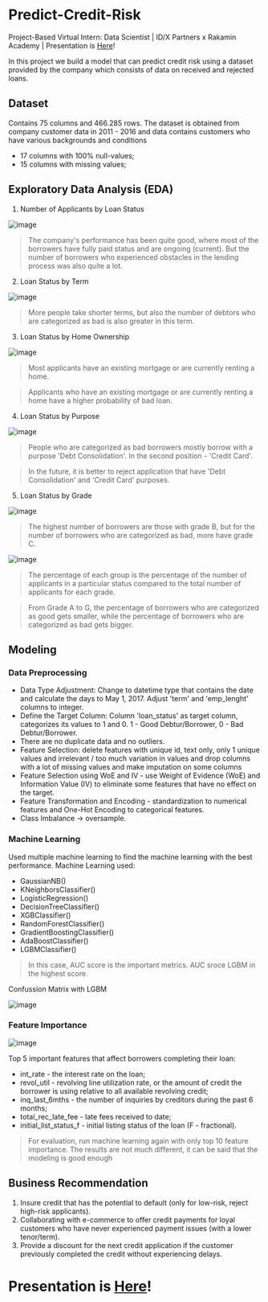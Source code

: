 # Predict-Credit-Risk
Project-Based Virtual Intern: Data Scientist | ID/X Partners x Rakamin Academy | Presentation is [Here](https://www.canva.com/design/DAFm1yl3Pcg/bK0aiz5a9EcAel1-JpBfag/view)!

In this project we build a model that can predict credit risk using a dataset provided by the company which consists of data on received and rejected loans.

## Dataset
Contains 75 columns and 466.285 rows.
The dataset is obtained from company customer data in 2011 - 2016 and data contains customers who have various backgrounds and conditions

- 17 columns with 100% null-values;
- 15 columns with missing values; 

## Exploratory Data Analysis (EDA)

1. Number of Applicants by Loan Status

![image](https://github.com/vendiutomo/Predict-Credit-Risk/assets/128874036/d08bfe73-860b-4d7a-b97a-8217f4947539)

> The company's performance has been quite good, where most of the borrowers have fully paid status and are ongoing (current). But the number of borrowers who experienced obstacles in the lending process was also quite a lot.

2. Loan Status by Term

![image](https://github.com/vendiutomo/Predict-Credit-Risk/assets/128874036/92527ad7-0bac-4028-958f-572cb17de421)

> More people take shorter terms, but also the number of debtors who are categorized as bad is also greater in this term.

3. Loan Status by Home Ownership

![image](https://github.com/vendiutomo/Predict-Credit-Risk/assets/128874036/5f0b9149-5094-4371-a278-fcadbf892b95)

> Most applicants have an existing mortgage or are currently renting a home.

> Applicants who have an existing mortgage or are currently renting a home have a higher probability of bad loan.

4. Loan Status by Purpose

![image](https://github.com/vendiutomo/Predict-Credit-Risk/assets/128874036/9c40768a-cfbf-45bc-9c19-65bb7844f61a)

> People who are categorized as bad borrowers mostly borrow with a purpose 'Debt Consolidation'. In the second position - 'Credit Card'.

> In the future, it is better to reject application that have 'Debt Consolidation' and 'Credit Card' purposes.

5. Loan Status by Grade

![image](https://github.com/vendiutomo/Predict-Credit-Risk/assets/128874036/4968272e-8fce-4865-ae5a-a27d52b3fdc1)

> The highest number of borrowers are those with grade B, but for the number of borrowers who are categorized as bad, more have grade C.

![image](https://github.com/vendiutomo/Predict-Credit-Risk/assets/128874036/f4934485-3809-44aa-91f9-bf04ec2689e7)

> The percentage of each group is the percentage of the number of applicants in a particular status compared to the total number of applicants for each grade.

> From Grade A to G, the percentage of borrowers who are categorized as good gets smaller, while the percentage of borrowers who are categorized as bad gets bigger.

## Modeling
### Data Preprocessing

- Data Type Adjustment: Change to datetime type that contains the date and calculate the days to May 1, 2017. Adjust 'term' and 'emp_lenght' columns to integer.
- Define the Target Column: Column 'loan_status' as target column, categorizes its values to 1 and 0. 1 - Good Debtur/Borrower, 0 - Bad  Debtur/Borrower.
- There are no duplicate data and no outliers.
- Feature Selection: delete features with unique id, text only, only 1 unique values and irrelevant / too much variation in values and drop columns with a lot of missing values and make imputation on some columns
- Feature Selection using WoE and IV - use Weight of Evidence (WoE) and Information Value (IV) to eliminate some features that have no effect on the target.
- Feature Transformation and Encoding - standardization to numerical features and One-Hot Encoding to categorical features.
- Class Imbalance -> oversample.

### Machine Learning

Used multiple machine learning to find the machine learning with the best performance.
Machine Learning used:     
- GaussianNB()
- KNeighborsClassifier()
- LogisticRegression()
- DecisionTreeClassifier()
- XGBClassifier()
- RandomForestClassifier()
- GradientBoostingClassifier()
- AdaBoostClassifier()
- LGBMClassifier()

> In this case, AUC score is the important metrics. AUC sroce LGBM in the highest score.

Confussion Matrix with LGBM

![image](https://github.com/vendiutomo/Predict-Credit-Risk/assets/128874036/c577a732-0b06-4fcb-a4e9-f40bb11b6837)

### Feature Importance

![image](https://github.com/vendiutomo/Predict-Credit-Risk/assets/128874036/0e554bbd-3113-4f88-a37b-839314643f43)

Top 5 important features that affect borrowers completing their loan:
- int_rate - the interest rate on the loan;
- revol_util - revolving line utilization rate, or the amount of credit the borrower is using relative to all available revolving credit;
- inq_last_6mths - the number of inquiries by creditors during the past 6 months;
- total_rec_late_fee - late fees received to date;
- initial_list_status_f - initial listing status of the loan (F - fractional).

> For evaluation, run machine learning again with only top 10 feature importance. The results are not much different, it can be said that the modeling is good enough

## Business Recommendation

1. Insure credit that has the potential to default (only for low-risk, reject high-risk applicants).
2. Collaborating with e-commerce to offer credit payments for loyal customers who have never experienced payment issues (with a lower tenor/term).
3. Provide a discount for the next credit application if the customer previously completed the credit without experiencing delays.

# Presentation is [Here](https://www.canva.com/design/DAFm1yl3Pcg/bK0aiz5a9EcAel1-JpBfag/view)!
